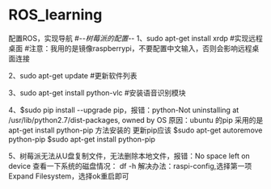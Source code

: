 # ROS_learning
配置ROS，实现导航
#-*-树莓派的配置-*-
1、sudo apt-get install xrdp #实现远程桌面
#注意：我用的是镜像raspberrypi，不要配置中文输入，否则会影响远程桌面连接

2、sudo apt-get update #更新软件列表

3、sudo apt-get install python-vlc #安装语音识别模块

4、$sudo pip install --upgrade pip，报错：python-Not uninstalling at /usr/lib/python2.7/dist-packages, owned by OS
原因：ubuntu 的pip 采用的是apt-get install python-pip 方法安装的
更新pip应该
$sudo apt-get autoremove python-pip
$sudo apt-get install python-pip

5、树莓派无法从U盘复制文件，无法删除本地文件，报错：No space left on device
  查看一下系统的磁盘情况： df -h
  解决办法：raspi-config,选择第一项Expand Filesystem，选择ok重启即可
  
